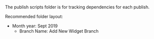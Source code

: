 The publish scripts folder is for tracking dependencies for each publish.

Recommended folder layout:
- Month year: Sept 2019
  - Branch Name: Add New Widget Branch

  